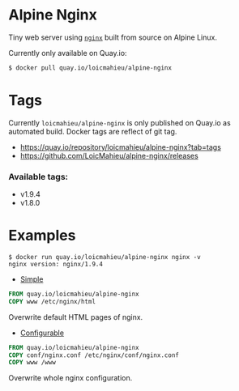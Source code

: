 # Alpine Nginx

Tiny web server using [`nginx`](http://nginx.org/) built from source on Alpine Linux.

Currently only available on Quay.io:
```sh
$ docker pull quay.io/loicmahieu/alpine-nginx
```

# Tags
Currently `loicmahieu/alpine-nginx` is only published on Quay.io as automated build. Docker tags are reflect of git tag.
- https://quay.io/repository/loicmahieu/alpine-nginx?tab=tags
- https://github.com/LoicMahieu/alpine-nginx/releases

### Available tags:
- v1.9.4
- v1.8.0

# Examples
```
$ docker run quay.io/loicmahieu/alpine-nginx nginx -v
nginx version: nginx/1.9.4
```

- [Simple](./examples/simple/Dockerfile)
```Dockerfile
FROM quay.io/loicmahieu/alpine-nginx
COPY www /etc/nginx/html
```
Overwrite default HTML pages of nginx.

- [Configurable](./examples/full/Dockerfile)
```Dockerfile
FROM quay.io/loicmahieu/alpine-nginx
COPY conf/nginx.conf /etc/nginx/conf/nginx.conf
COPY www /www
```
Overwrite whole nginx configuration.
